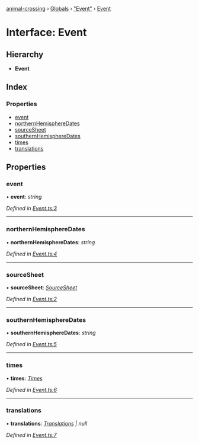 [animal-crossing](../README.md) › [Globals](../globals.md) › ["Event"](../modules/_event_.md) › [Event](_event_.event.md)

# Interface: Event

## Hierarchy

* **Event**

## Index

### Properties

* [event](_event_.event.md#event)
* [northernHemisphereDates](_event_.event.md#northernhemispheredates)
* [sourceSheet](_event_.event.md#sourcesheet)
* [southernHemisphereDates](_event_.event.md#southernhemispheredates)
* [times](_event_.event.md#times)
* [translations](_event_.event.md#translations)

## Properties

###  event

• **event**: *string*

*Defined in [Event.ts:3](https://github.com/Norviah/animal-crossing/blob/02b4c7f/module/types/Event.ts#L3)*

___

###  northernHemisphereDates

• **northernHemisphereDates**: *string*

*Defined in [Event.ts:4](https://github.com/Norviah/animal-crossing/blob/02b4c7f/module/types/Event.ts#L4)*

___

###  sourceSheet

• **sourceSheet**: *[SourceSheet](../enums/_event_.sourcesheet.md)*

*Defined in [Event.ts:2](https://github.com/Norviah/animal-crossing/blob/02b4c7f/module/types/Event.ts#L2)*

___

###  southernHemisphereDates

• **southernHemisphereDates**: *string*

*Defined in [Event.ts:5](https://github.com/Norviah/animal-crossing/blob/02b4c7f/module/types/Event.ts#L5)*

___

###  times

• **times**: *[Times](../enums/_event_.times.md)*

*Defined in [Event.ts:6](https://github.com/Norviah/animal-crossing/blob/02b4c7f/module/types/Event.ts#L6)*

___

###  translations

• **translations**: *[Translations](_event_.translations.md) | null*

*Defined in [Event.ts:7](https://github.com/Norviah/animal-crossing/blob/02b4c7f/module/types/Event.ts#L7)*
